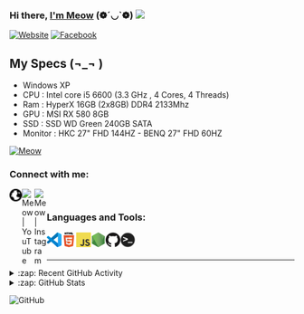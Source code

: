 ### Hi there, [I'm Meow][website] (❁´◡`❁) <img src="https://raw.githubusercontent.com/MartinHeinz/MartinHeinz/master/wave.gif" width="30px">

[![Website](https://img.shields.io/badge/Website-Up-brightgreen?style=for-the-badge&logo=)](https://hoanggiap.name.vn)
[![Facebook](https://img.shields.io/badge/Facebook-11k-brightgreen?style=for-the-badge&logo=facebook)](https://www.facebook.com/mewcop/)
## My Specs (¬_¬ )

- Windows XP
- CPU : Intel core i5 6600 (3.3 GHz , 4 Cores, 4 Threads)
- Ram : HyperX 16GB (2x8GB) DDR4 2133Mhz
- GPU : MSI RX 580 8GB
- SSD : SSD WD Green 240GB SATA
- Monitor : HKC 27" FHD 144HZ - BENQ 27" FHD 60HZ

[![Meow](https://media.giphy.com/media/4mXjpVNJAFlvi/giphy.gif)](https://hoanggiap.name.vn/?utm_source=github&utm_medium=github_profile)

### Connect with me:

[<img align="left" alt="Meow" width="22px" src="https://raw.githubusercontent.com/iconic/open-iconic/master/svg/globe.svg" />][website]
[<img align="left" alt="Meow | YouTube" width="22px" src="https://cdn.jsdelivr.net/npm/simple-icons@v3/icons/youtube.svg" />][youtube]
[<img align="left" alt="Meow | Instagram" width="22px" src="https://cdn.jsdelivr.net/npm/simple-icons@v3/icons/instagram.svg" />][instagram]

<br />

### Languages and Tools:

<img align="left" alt="Visual Studio Code" width="26px" src="https://raw.githubusercontent.com/github/explore/80688e429a7d4ef2fca1e82350fe8e3517d3494d/topics/visual-studio-code/visual-studio-code.png" />
<img align="left" alt="HTML5" width="26px" src="https://raw.githubusercontent.com/github/explore/80688e429a7d4ef2fca1e82350fe8e3517d3494d/topics/html/html.png" />
<img align="left" alt="JavaScript" width="26px" src="https://raw.githubusercontent.com/github/explore/80688e429a7d4ef2fca1e82350fe8e3517d3494d/topics/javascript/javascript.png" />
<img align="left" alt="Node.js" width="26px" src="https://raw.githubusercontent.com/github/explore/80688e429a7d4ef2fca1e82350fe8e3517d3494d/topics/nodejs/nodejs.png" />
<img align="left" alt="GitHub" width="26px" src="https://raw.githubusercontent.com/github/explore/78df643247d429f6cc873026c0622819ad797942/topics/github/github.png" />
<img align="left" alt="Terminal" width="26px" src="https://raw.githubusercontent.com/github/explore/80688e429a7d4ef2fca1e82350fe8e3517d3494d/topics/terminal/terminal.png" />
<!--<img align="left" alt="SQL" width="26px" src="https://raw.githubusercontent.com/github/explore/80688e429a7d4ef2fca1e82350fe8e3517d3494d/topics/sql/sql.png" />-->
<!--<img align="left" alt="React" width="26px" src="https://raw.githubusercontent.com/github/explore/80688e429a7d4ef2fca1e82350fe8e3517d3494d/topics/react/react.png" />-->
<!--<img align="left" alt="MongoDB" width="26px" src="https://raw.githubusercontent.com/github/explore/80688e429a7d4ef2fca1e82350fe8e3517d3494d/topics/mongodb/mongodb.png" />-->
<!--<img align="left" alt="MySQL" width="26px" src="https://raw.githubusercontent.com/github/explore/80688e429a7d4ef2fca1e82350fe8e3517d3494d/topics/mysql/mysql.png" />-->

<br />
<br />


---

<details>
  <summary>:zap: Recent GitHub Activity</summary>
  
<!--START_SECTION:activity-->
1.
<!--END_SECTION:activity-->

</details>

<details>
  <summary>:zap: GitHub Stats</summary>

  <img align="left" alt="Meow GitHub Stats" src="#" />

</details>

[website]: https://hoanggiap.name.vn
[twitter]: https://twitter.com/meow_cop
[youtube]: https://youtube.com/UC330EL20nYU5eX3wbramFEA
[instagram]: https://instagram.com/mewcop_

![GitHub](https://komarev.com/ghpvc/?username=meowcop&color=brightgreen&label=Visist&logo=github)
